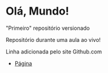 # Olá, Mundo!
 "Primeiro" repositório versionado

Repositório durante uma aula ao vivo!

Linha adicionada pelo site Github.com

* [Página](https://github.com/G0dof/Ola-Mundo/blob/master/site-exemplo/index.html)
